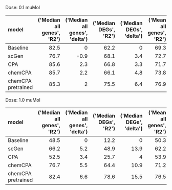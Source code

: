 Dose: 0.1 muMol

| model              |   ('Median all genes', 'R2') |   ('Median all genes', 'delta') |   ('Median DEGs', 'R2') |   ('Median DEGs', 'delta') |   ('Mean all genes', 'R2') |   ('Mean all genes', 'delta') |   ('Mean DEGs', 'R2') |   ('Mean DEGs', 'delta') |
|:-------------------|-----------------------------:|--------------------------------:|------------------------:|---------------------------:|---------------------------:|------------------------------:|----------------------:|-------------------------:|
| Baseline           |                         82.5 |                             0   |                    62.2 |                        0   |                       69.3 |                           0   |                  51   |                      0   |
| scGen              |                         76.7 |                            -0.9 |                    68.1 |                        3.4 |                       72.7 |                           3.4 |                  59.1 |                      8.2 |
| CPA                |                         85.6 |                             2.3 |                    66.8 |                        3.3 |                       71.7 |                           2.5 |                  54.1 |                      3.1 |
| chemCPA            |                         85.7 |                             2.2 |                    66.1 |                        4.8 |                       73.8 |                           4.5 |                  60.5 |                      9.5 |
| chemCPA pretrained |                         85.3 |                             2   |                    75.5 |                        6.4 |                       76.9 |                           7.6 |                  68.3 |                     17.3 |

Dose: 1.0 muMol

| model              |   ('Median all genes', 'R2') |   ('Median all genes', 'delta') |   ('Median DEGs', 'R2') |   ('Median DEGs', 'delta') |   ('Mean all genes', 'R2') |   ('Mean all genes', 'delta') |   ('Mean DEGs', 'R2') |   ('Mean DEGs', 'delta') |
|:-------------------|-----------------------------:|--------------------------------:|------------------------:|---------------------------:|---------------------------:|------------------------------:|----------------------:|-------------------------:|
| Baseline           |                         48.5 |                             0   |                    12.2 |                        0   |                       50.3 |                           0   |                  28.7 |                      0   |
| scGen              |                         66.2 |                             5.2 |                    48.9 |                       13.9 |                       62.2 |                          11.9 |                  47.2 |                     18.5 |
| CPA                |                         52.5 |                             3.4 |                    25.7 |                        4   |                       53.9 |                           3.6 |                  34.2 |                      5.5 |
| chemCPA            |                         76.7 |                             5.5 |                    64.4 |                       10.9 |                       71.2 |                          20.9 |                  58.4 |                     29.7 |
| chemCPA pretrained |                         82.4 |                             6.6 |                    78.6 |                       15.5 |                       76.5 |                          26.2 |                  67.8 |                     39.1 |
